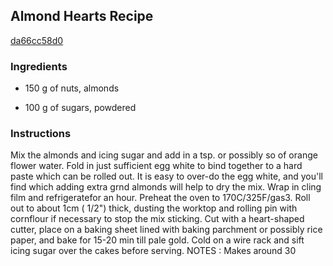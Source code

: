 ## Almond Hearts Recipe

[da66cc58d0](http://cookeatshare.com/recipes/almond-hearts-63777)

### Ingredients

 - 150 g of nuts, almonds

 - 100 g of sugars, powdered

### Instructions

Mix the almonds and icing sugar and add in a tsp. or possibly so of orange flower water. Fold in just sufficient egg white to bind together to a hard paste which can be rolled out. It is easy to over-do the egg white, and you'll find which adding extra grnd almonds will help to dry the mix. Wrap in cling film and refrigeratefor an hour. Preheat the oven to 170C/325F/gas3. Roll out to about 1cm ( 1/2") thick, dusting the worktop and rolling pin with cornflour if necessary to stop the mix sticking. Cut with a heart-shaped cutter, place on a baking sheet lined with baking parchment or possibly rice paper, and bake for 15-20 min till pale gold. Cold on a wire rack and sift icing sugar over the cakes before serving. NOTES : Makes around 30
